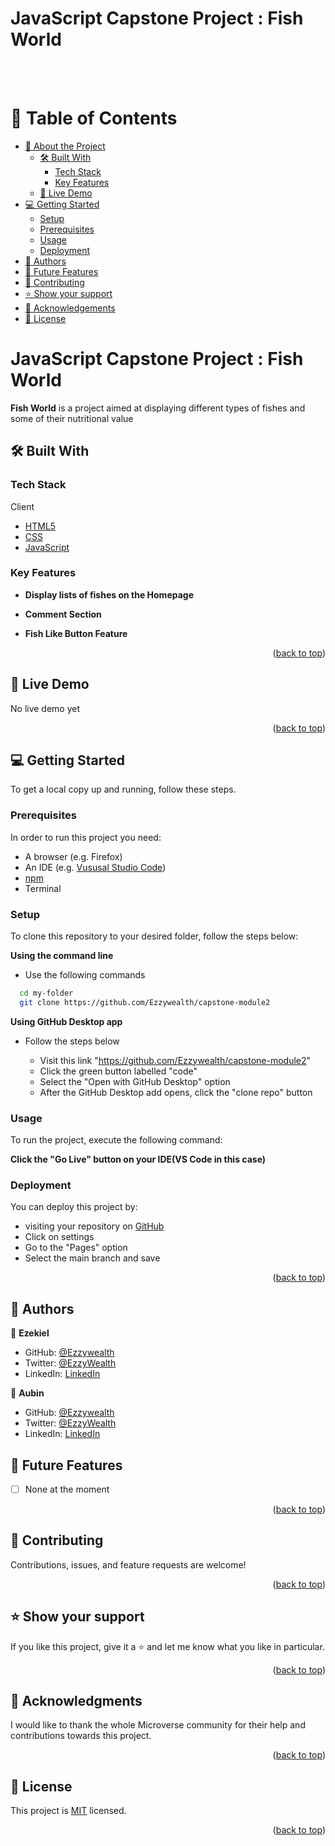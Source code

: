 <a name="readme-top"></a>

<div>

  <h1><b>JavaScript Capstone Project : Fish World</b></h1><br/><br/>

</div>

# 📗 Table of Contents

- [📖 About the Project](#about-project)
  - [🛠 Built With](#built-with)
    - [Tech Stack](#tech-stack)
    - [Key Features](#key-features)
  - [🚀 Live Demo](#live-demo)
- [💻 Getting Started](#getting-started)
  - [Setup](#setup)
  - [Prerequisites](#prerequisites)
  - [Usage](#usage)
  - [Deployment](#triangular_flag_on_post-deployment)
- [👥 Authors](#authors)
- [🔭 Future Features](#future-features)
- [🤝 Contributing](#contributing)
- [⭐️ Show your support](#support)
- [🙏 Acknowledgements](#acknowledgements)
- [📝 License](#license)

# JavaScript Capstone Project : Fish World<a name="about-project"></a>

**Fish World** is a project aimed at displaying different types of fishes and some of their nutritional value

## 🛠 Built With <a name="built-with"></a>

### Tech Stack <a name="tech-stack"></a>

<summary>Client</summary>
<ul>
  <li><a href="https://html.com/html5/">HTML5</a></li>
  <li><a href="https://developer.mozilla.org/en-US/docs/Learn/CSS/First_steps/What_is_CSS">CSS</a></li>
  <li><a href="https://www.javascript.com/">JavaScript</a></li>
</ul>

### Key Features <a name="key-features"></a>

- **Display lists of fishes on the Homepage**

- **Comment Section**

- **Fish Like Button Feature**

<p align="right">(<a href="#readme-top">back to top</a>)</p>

## 🚀 Live Demo <a name="live-demo"></a>

No live demo yet

<!-- - Visit the live demo [here](https://mohisa302.github.io/Todolist/dist/) -->

<p align="right">(<a href="#readme-top">back to top</a>)</p>

## 💻 Getting Started <a name="getting-started"></a>

To get a local copy up and running, follow these steps.

### Prerequisites

In order to run this project you need:

- A browser (e.g. Firefox)
- An IDE (e.g. [Vususal Studio Code](https://code.visualstudio.com/download))
- [npm](https://nodejs.org/en/)
- Terminal

### Setup

To clone this repository to your desired folder, follow the steps below:

**Using the command line**

- Use the following commands

```sh
  cd my-folder
  git clone https://github.com/Ezzywealth/capstone-module2
```

**Using GitHub Desktop app**

- Follow the steps below

  - Visit this link "https://github.com/Ezzywealth/capstone-module2"
  - Click the green button labelled "code"
  - Select the "Open with GitHub Desktop" option
  - After the GitHub Desktop add opens, click the "clone repo" button

### Usage

To run the project, execute the following command:

**Click the "Go Live" button on your IDE(VS Code in this case)**

### Deployment

You can deploy this project by:

- visiting your repository on [GitHub](https://github.com)
- Click on settings
- Go to the "Pages" option
- Select the main branch and save

<p align="right">(<a href="#readme-top">back to top</a>)</p>

## 👥 Authors <a name="authors"></a>

👤 **Ezekiel**

- GitHub: [@Ezzywealth](https://github.com/Ezzywealth)
- Twitter: [@EzzyWealth](https://twitter.com/EzzyWealth)
- LinkedIn: [LinkedIn](https://www.linkedin.com/in/ezekiel-udiomuno-b14539150/)

👤 **Aubin**

- GitHub: [@Ezzywealth](https://github.com/aubinleyoung)
- Twitter: [@EzzyWealth](https://twitter.com/aubin_simpeze)
- LinkedIn: [LinkedIn](https://www.linkedin.com/in/aubin-simpeze-7a5b7a220/)

## 🔭 Future Features <a name="future-features"></a>

- [ ] None at the moment

<p align="right">(<a href="#readme-top">back to top</a>)</p>

## 🤝 Contributing <a name="contributing"></a>

Contributions, issues, and feature requests are welcome!

<p align="right">(<a href="#readme-top">back to top</a>)</p>

## ⭐️ Show your support <a name="support"></a>

If you like this project, give it a ⭐️ and let me know what you like in particular.

<p align="right">(<a href="#readme-top">back to top</a>)</p>

## 🙏 Acknowledgments <a name="acknowledgements"></a>

I would like to thank the whole Microverse community for their help and contributions towards this project.

<p align="right">(<a href="#readme-top">back to top</a>)</p>

## 📝 License <a name="license"></a>

This project is [MIT](./LICENSE) licensed.

<p align="right">(<a href="#readme-top">back to top</a>)</p>
